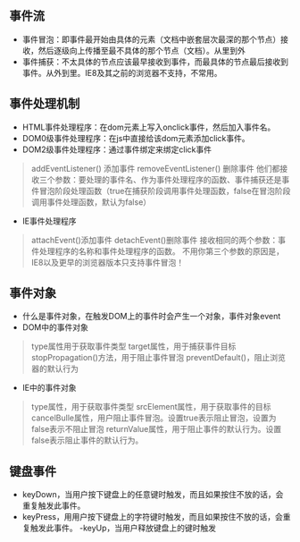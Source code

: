 ## 事件流
- 事件冒泡：即事件最开始由具体的元素（文档中嵌套层次最深的那个节点）接收，然后逐级向上传播至最不具体的那个节点（文档）。从里到外
- 事件捕获：不太具体的节点应该最早接收到事件，而最具体的节点最后接收到事件。从外到里。IE8及其之前的浏览器不支持，不常用。

## 事件处理机制
- HTML事件处理程序：在dom元素上写入onclick事件，然后加入事件名。
- DOM0级事件处理程序：在js中直接给该dom元素添加click事件。
- DOM2级事件处理程序：通过事件绑定来绑定click事件
> addEventListener() 添加事件
> removeEventListener() 删除事件
> 他们都接收三个参数：要处理的事件名、作为事件处理程序的函数、事件捕获还是事件冒泡阶段处理函数（true在捕获阶段调用事件处理函数，false在冒泡阶段调用事件处理函数，默认为false）
- IE事件处理程序
> attachEvent()添加事件
> detachEvent()删除事件
> 接收相同的两个参数：事件处理程序的名称和事件处理程序的函数。
> 不用你第三个参数的原因是，IE8以及更早的浏览器版本只支持事件冒泡！

## 事件对象
- 什么是事件对象，在触发DOM上的事件时会产生一个对象，事件对象event
- DOM中的事件对象
> type属性用于获取事件类型
> target属性，用于捕获事件目标
> stopPropagation()方法，用于阻止事件冒泡
> preventDefault()，阻止浏览器的默认行为
- IE中的事件对象
> type属性，用于获取事件类型
> srcElement属性，用于获取事件的目标
> cancelBulle属性，用户阻止事件冒泡。设置true表示阻止冒泡，设置为false表示不阻止冒泡
> returnValue属性，用于阻止事件的默认行为。设置false表示阻止事件的默认行为。

## 键盘事件
- keyDown，当用户按下键盘上的任意键时触发，而且如果按住不放的话，会重复触发此事件。
- keyPress，用用户按下键盘上的字符键时触发，而且如果按住不放的话，会重复触发此事件。
-keyUp，当用户释放键盘上的键时触发


